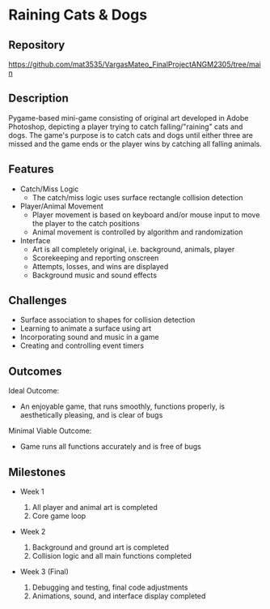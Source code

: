 # Raining Cats & Dogs

## Repository
https://github.com/mat3535/VargasMateo_FinalProjectANGM2305/tree/main

## Description
Pygame-based mini-game consisting of original art developed in Adobe Photoshop, depicting a player trying to catch falling/"raining" cats and dogs. The game's purpose is to catch cats and dogs until either three are missed and the game ends or the player wins by catching all falling animals.

## Features
- Catch/Miss Logic
	- The catch/miss logic uses surface rectangle collision detection
- Player/Animal Movement
	- Player movement is based on keyboard and/or mouse input to move the player to the catch positions
   	- Animal movement is controlled by algorithm and randomization
- Interface
	- Art is all completely original, i.e. background, animals, player
   	- Scorekeeping and reporting onscreen
   	- Attempts, losses, and wins are displayed
   	- Background music and sound effects 

## Challenges
- Surface association to shapes for collision detection
- Learning to animate a surface using art
- Incorporating sound and music in a game
- Creating and controlling event timers

## Outcomes
Ideal Outcome:
- An enjoyable game, that runs smoothly, functions properly, is aesthetically pleasing, and is clear of bugs

Minimal Viable Outcome:
- Game runs all functions accurately and is free of bugs

## Milestones

- Week 1
  1. All player and animal art is completed
  2. Core game loop

- Week 2
  1. Background and ground art is completed
  2. Collision logic and all main functions completed

- Week 3 (Final)
  1. Debugging and testing, final code adjustments
  2. Animations, sound, and interface display completed
